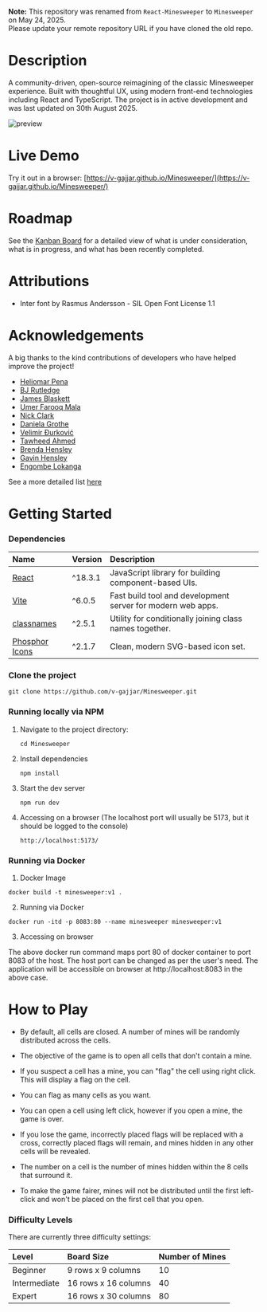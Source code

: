 **Note:** This repository was renamed from `React-Minesweeper` to `Minesweeper` on May 24, 2025.  
Please update your remote repository URL if you have cloned the old repo.

# Description
A community-driven, open-source reimagining of the classic Minesweeper experience. Built with thoughtful UX, using modern front-end technologies including React and TypeScript. The project is in active development and was last updated on 30th August 2025. 

 ![preview](https://github.com/v-gajjar/Minesweeper/blob/main/src/assets/Minesweeper-16-06-2025.gif)


# Live Demo
Try it out in a browser: [https://v-gajjar.github.io/Minesweeper/](https://v-gajjar.github.io/Minesweeper/)


# Roadmap

See the [Kanban Board](https://github.com/users/v-gajjar/projects/2) for a detailed view of what is under consideration, what is in progress, and what has been recently completed.


# Attributions

* Inter font by Rasmus Andersson - SIL Open Font License 1.1


# Acknowledgements
A big thanks to the kind contributions of developers who have helped improve the project!

 - [Heliomar Pena](https://www.linkedin.com/in/heliomar/)
 - [BJ Rutledge](https://www.linkedin.com/in/bj-rutledge/)
 - [James Blaskett](https://www.linkedin.com/in/james-blaskett/)
 - [Umer Farooq Mala](https://github.com/umermala)
 - [Nick Clark](https://github.com/NickTheDevOpsGuy)
 - [Daniela Grothe](https://www.linkedin.com/in/daniela-grothe-743ab8235/)
 - [Velimir Đurković](https://www.linkedin.com/in/djvelimir/)
 - [Tawheed Ahmed](https://www.linkedin.com/in/tawheed-ahmed-dev/)
 - [Brenda Hensley](https://www.linkedin.com/in/brenda-hensley-/)
 - [Gavin Hensley](https://www.linkedin.com/in/g-hensley/)
 - [Engombe Lokanga](https://www.linkedin.com/in/engombelokanga/)


See a more detailed list [here](https://github.com/v-gajjar/Minesweeper/blob/main/CONTRIBUTORS.md)


# Getting Started

### Dependencies

| Name                                                                  | Version | Description                                                 |
| :-------------------------------------------------------------------- | :------ | :---------------------------------------------------------- |
| [React](https://reactjs.org/)                                         | ^18.3.1 | JavaScript library for building component-based UIs.        |
| [Vite](https://vitejs.dev/)                                           | ^6.0.5  | Fast build tool and development server for modern web apps. |
| [classnames](https://www.npmjs.com/package/classnames)                | ^2.5.1  | Utility for conditionally joining class names together.     |
| [Phosphor Icons](https://www.npmjs.com/package/@phosphor-icons/react) | ^2.1.7  | Clean, modern SVG-based icon set.                           |

### Clone the project

```
git clone https://github.com/v-gajjar/Minesweeper.git
```


### Running locally via NPM
1. Navigate to the project directory:
   ```
   cd Minesweeper
   ```
2. Install dependencies
   ```
   npm install
   ```
3. Start the dev server
   ```
   npm run dev
   ```
4. Accessing on a browser (The localhost port will usually be 5173, but it should be logged to the console)
   ```
   http://localhost:5173/
   ```
   

### Running via Docker
1. Docker Image

```
docker build -t minesweeper:v1 .
```

2. Running via Docker

```
docker run -itd -p 8083:80 --name minesweeper minesweeper:v1
```

3. Accessing on browser

The above docker run command maps port 80 of docker container to port 8083 of the host. The host port can be changed as per the user's need. The application will be accessible on browser at http://localhost:8083 in the above case.


# How to Play

- By default, all cells are closed. A number of mines will be randomly distributed across the cells. 

- The objective of the game is to open all cells that don't contain a mine.

- If you suspect a cell has a mine, you can "flag" the cell using right click. This will display a flag on the cell. 

- You can flag as many cells as you want. 

- You can open a cell using left click, however if you open a mine, the game is over.
  
- If you lose the game, incorrectly placed flags will be replaced with a cross, correctly placed flags will remain, and mines hidden in any other cells will be revealed. 

- The number on a cell is the number of mines hidden within the 8 cells that surround it. 

- To make the game fairer, mines will not be distributed until the first left-click and won't be placed on the first cell that you open. 


### Difficulty Levels

There are currently three difficulty settings:

| Level        | Board Size            | Number of Mines |
| :----------- | :-------------------- | :-------------- |
| Beginner     | 9 rows x 9 columns    | 10              |
| Intermediate | 16 rows x 16 columns  | 40              |
| Expert       | 16 rows x 30 columns  | 80              |




   
   
